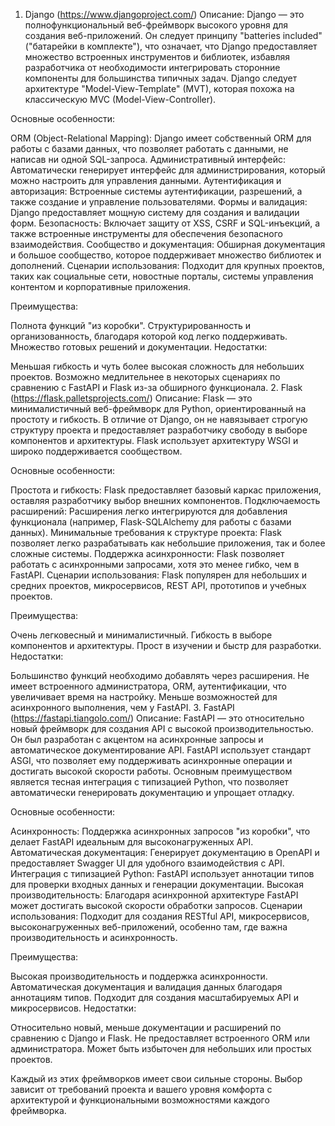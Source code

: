 1. Django (https://www.djangoproject.com/)
Описание: Django — это полнофункциональный веб-фреймворк высокого уровня для создания веб-приложений. Он следует принципу "batteries included" ("батарейки в комплекте"), что означает, что Django предоставляет множество встроенных инструментов и библиотек, избавляя разработчика от необходимости интегрировать сторонние компоненты для большинства типичных задач. Django следует архитектуре "Model-View-Template" (MVT), которая похожа на классическую MVC (Model-View-Controller).

Основные особенности:

ORM (Object-Relational Mapping): Django имеет собственный ORM для работы с базами данных, что позволяет работать с данными, не написав ни одной SQL-запроса.
Административный интерфейс: Автоматически генерирует интерфейс для администрирования, который можно настроить для управления данными.
Аутентификация и авторизация: Встроенные системы аутентификации, разрешений, а также создание и управление пользователями.
Формы и валидация: Django предоставляет мощную систему для создания и валидации форм.
Безопасность: Включает защиту от XSS, CSRF и SQL-инъекций, а также встроенные инструменты для обеспечения безопасного взаимодействия.
Сообщество и документация: Обширная документация и большое сообщество, которое поддерживает множество библиотек и дополнений.
Сценарии использования: Подходит для крупных проектов, таких как социальные сети, новостные порталы, системы управления контентом и корпоративные приложения.

Преимущества:

Полнота функций "из коробки".
Структурированность и организованность, благодаря которой код легко поддерживать.
Множество готовых решений и документации.
Недостатки:

Меньшая гибкость и чуть более высокая сложность для небольших проектов.
Возможно медлительнее в некоторых сценариях по сравнению с FastAPI и Flask из-за обширного функционала.
2. Flask (https://flask.palletsprojects.com/)
Описание: Flask — это минималистичный веб-фреймворк для Python, ориентированный на простоту и гибкость. В отличие от Django, он не навязывает строгую структуру проекта и предоставляет разработчику свободу в выборе компонентов и архитектуры. Flask использует архитектуру WSGI и широко поддерживается сообществом.

Основные особенности:

Простота и гибкость: Flask предоставляет базовый каркас приложения, оставляя разработчику выбор внешних компонентов.
Подключаемость расширений: Расширения легко интегрируются для добавления функционала (например, Flask-SQLAlchemy для работы с базами данных).
Минимальные требования к структуре проекта: Flask позволяет легко разрабатывать как небольшие приложения, так и более сложные системы.
Поддержка асинхронности: Flask позволяет работать с асинхронными запросами, хотя это менее гибко, чем в FastAPI.
Сценарии использования: Flask популярен для небольших и средних проектов, микросервисов, REST API, прототипов и учебных проектов.

Преимущества:

Очень легковесный и минималистичный.
Гибкость в выборе компонентов и архитектуры.
Прост в изучении и быстр для разработки.
Недостатки:

Большинство функций необходимо добавлять через расширения.
Не имеет встроенного администратора, ORM, аутентификации, что увеличивает время на настройку.
Меньше возможностей для асинхронного выполнения, чем у FastAPI.
3. FastAPI (https://fastapi.tiangolo.com/)
Описание: FastAPI — это относительно новый фреймворк для создания API с высокой производительностью. Он был разработан с акцентом на асинхронные запросы и автоматическое документирование API. FastAPI использует стандарт ASGI, что позволяет ему поддерживать асинхронные операции и достигать высокой скорости работы. Основным преимуществом является тесная интеграция с типизацией Python, что позволяет автоматически генерировать документацию и упрощает отладку.

Основные особенности:

Асинхронность: Поддержка асинхронных запросов "из коробки", что делает FastAPI идеальным для высоконагруженных API.
Автоматическая документация: Генерирует документацию в OpenAPI и предоставляет Swagger UI для удобного взаимодействия с API.
Интеграция с типизацией Python: FastAPI использует аннотации типов для проверки входных данных и генерации документации.
Высокая производительность: Благодаря асинхронной архитектуре FastAPI может достигать высокой скорости обработки запросов.
Сценарии использования: Подходит для создания RESTful API, микросервисов, высоконагруженных веб-приложений, особенно там, где важна производительность и асинхронность.

Преимущества:

Высокая производительность и поддержка асинхронности.
Автоматическая документация и валидация данных благодаря аннотациям типов.
Подходит для создания масштабируемых API и микросервисов.
Недостатки:

Относительно новый, меньше документации и расширений по сравнению с Django и Flask.
Не предоставляет встроенного ORM или администратора.
Может быть избыточен для небольших или простых проектов.



Каждый из этих фреймворков имеет свои сильные стороны. Выбор зависит от требований проекта и вашего уровня комфорта с архитектурой и функциональными возможностями каждого фреймворка.